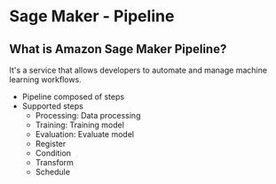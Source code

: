 # Sage Maker - Pipeline

## What is Amazon Sage Maker Pipeline?

It's a service that allows developers to automate and manage machine learning workflows.

 - Pipeline composed of steps
 - Supported steps
   - Processing: Data processing
   - Training: Training model
   - Evaluation: Evaluate model
   - Register
   - Condition
   - Transform
   - Schedule
